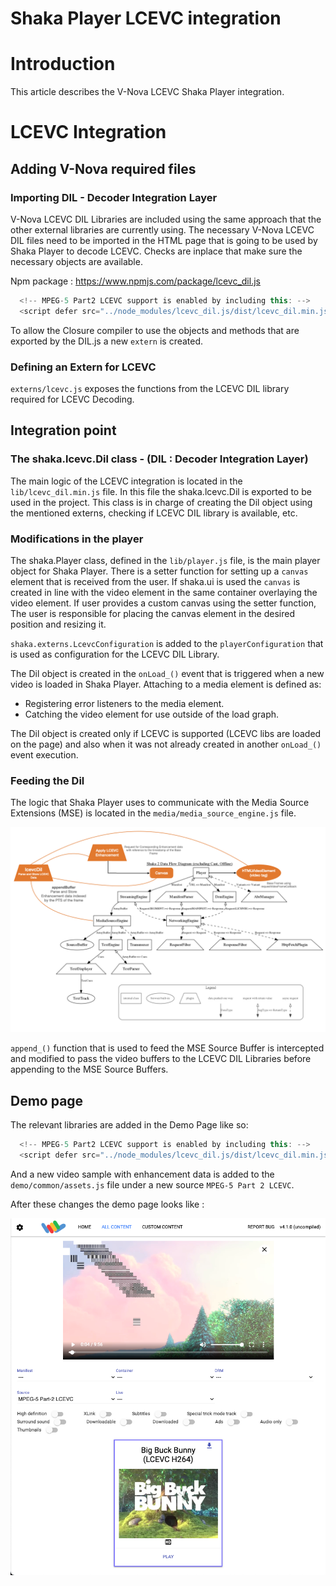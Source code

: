 
# Shaka Player LCEVC integration

# Introduction

This article describes the V-Nova LCEVC Shaka Player integration.

# LCEVC Integration

## Adding V-Nova required files
### Importing DIL - Decoder Integration Layer

V-Nova LCEVC DIL Libraries are included using the same approach that the other external libraries are currently using. The necessary V-Nova LCEVC DIL files need to be imported in the HTML page that is going to be used by Shaka Player to decode LCEVC. Checks are inplace that make sure the necessary objects are available.

Npm package : <https://www.npmjs.com/package/lcevc_dil.js>

```javascript
  <!-- MPEG-5 Part2 LCEVC support is enabled by including this: -->
  <script defer src="../node_modules/lcevc_dil.js/dist/lcevc_dil.min.js"></script>
```

To allow the Closure compiler to use the objects and methods that are exported by the DIL.js a new `extern` is created.

### Defining an Extern for LCEVC

`externs/lcevc.js` exposes the functions from the LCEVC DIL library required for LCEVC Decoding.

## Integration point

### The shaka.lcevc.Dil class - (DIL : Decoder Integration Layer)

The main logic of the LCEVC integration is located in the `lib/lcevc_dil.min.js` file. In this file the shaka.lcevc.Dil is exported to be used in the project. This class is in charge of creating the Dil object using the mentioned externs, checking if LCEVC DIL library is available, etc.

### Modifications in the player

The shaka.Player class, defined in the `lib/player.js` file, is the main player object for Shaka Player. There is a setter function for setting up a `canvas` element that is received from the user.
If shaka.ui is used the `canvas` is created in line with the video element in the same container overlaying the video element. If user provides a custom canvas using the setter function, The user is responsible for placing the canvas element in the desired position and resizing it.

`shaka.externs.LcevcConfiguration` is added to the `playerConfiguration` that is used as configuration for the LCEVC DIL Library.

The Dil object is created in the `onLoad_()` event that is triggered when a new video is loaded in Shaka Player. Attaching to a media element is defined as:

-   Registering error listeners to the media element.
-   Catching the video element for use outside of the load graph.

The Dil object is created only if LCEVC is supported (LCEVC libs are loaded on the page) and also when it was not already created in another `onLoad_()` event execution.


### Feeding the Dil

The logic that Shaka Player uses to communicate with the Media Source Extensions (MSE) is located in the `media/media_source_engine.js` file.

![image.png](lcevc-architecture.png)

 `append_()` function that is used to feed the MSE Source Buffer is intercepted and modified to pass the video buffers to the LCEVC DIL Libraries before appending to the MSE Source Buffers. 

## Demo page

The relevant libraries are added in the Demo Page like so: 

```javascript
  <!-- MPEG-5 Part2 LCEVC support is enabled by including this: -->
  <script defer src="../node_modules/lcevc_dil.js/dist/lcevc_dil.min.js"></script>
```

And a new video sample with enhancement data is added to the `demo/common/assets.js` file under a new source `MPEG-5 Part 2 LCEVC`.

After these changes the demo page looks like :

![image.png](lcevc-demo.png)

          
